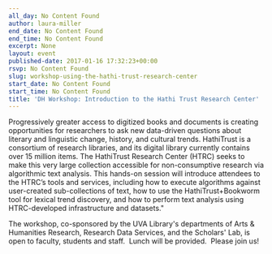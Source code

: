 ```yaml
---
all_day: No Content Found
author: laura-miller
end_date: No Content Found
end_time: No Content Found
excerpt: None
layout: event
published-date: 2017-01-16 17:32:23+00:00
rsvp: No Content Found
slug: workshop-using-the-hathi-trust-research-center
start_date: No Content Found
start_time: No Content Found
title: 'DH Workshop: Introduction to the Hathi Trust Research Center'
---
```


Progressively greater access to digitized books and documents is creating opportunities for researchers to ask new data-driven questions about literary and linguistic change, history, and cultural trends. HathiTrust is a consortium of research libraries, and its digital library currently contains over 15 million items. The HathiTrust Research Center (HTRC) seeks to make this very large collection accessible for non-consumptive research via algorithmic text analysis. This hands-on session will introduce attendees to the HTRC’s tools and services, including how to execute algorithms against user-created sub-collections of text, how to use the HathiTrust+Bookworm tool for lexical trend discovery, and how to perform text analysis using HTRC-developed infrastructure and datasets."

The workshop, co-sponsored by the UVA Library's departments of Arts & Humanities Research, Research Data Services, and the Scholars' Lab, is open to faculty, students and staff.  Lunch will be provided.  Please join us!
